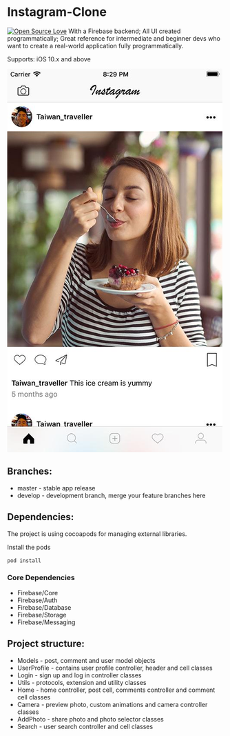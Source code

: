 # Instagram-Clone
[![Open Source Love](https://badges.frapsoft.com/os/mit/mit.svg?v=102)](https://github.com/ellerbrock/open-source-badge/)
With a Firebase backend; All UI created programmatically; Great reference for intermediate and beginner devs who want to create a real-world application fully programmatically.

Supports: iOS 10.x and above

![Screenshot](5cc37afa-43d3-4364-b09f-7031976c2b08.jpeg)

## Branches:

* master - stable app release
* develop - development branch, merge your feature branches here

## Dependencies:

The project is using cocoapods for managing external libraries.

Install the pods

```
pod install
```

### Core Dependencies

* Firebase/Core
* Firebase/Auth
* Firebase/Database
* Firebase/Storage
* Firebase/Messaging

## Project structure:

* Models - post, comment and user model objects
* UserProfile - contains user profile controller, header and cell classes
* Login - sign up and log in controller classes
* Utils - protocols, extension and utility classes
* Home - home controller, post cell, comments controller and comment cell classes
* Camera - preview photo, custom animations and camera controller classes
* AddPhoto - share photo and photo selector classes
* Search - user search controller and cell classes
